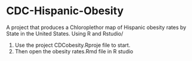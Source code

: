 # CDC-Hispanic-Obesity
A project that produces a Chloroplethor map of Hispanic obesity rates by State in the United States.
Using R and Rstudio/
1. Use the project CDCobesity.Rproje file to start.
2. Then open the obesity rates.Rmd file in R studio